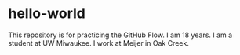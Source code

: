 # hello-world
 This repository is for practicing the GitHub Flow.
I am 18 years. I am a student at UW Miwaukee. I work at Meijer in Oak Creek.
